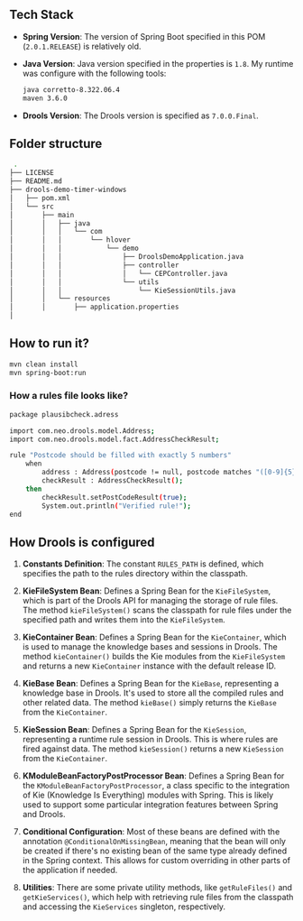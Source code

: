 ## Tech Stack

- **Spring Version**: The version of Spring Boot specified in this POM (`2.0.1.RELEASE`) is relatively old.
- **Java Version**: Java version specified in the properties is `1.8`. My runtime was configure with the following tools:

    ```bash
    java corretto-8.322.06.4
    maven 3.6.0
    ```

- **Drools Version**: The Drools version is specified as `7.0.0.Final`.

## Folder structure


```bash
 .
├── LICENSE
├── README.md
├── drools-demo-timer-windows
│   ├── pom.xml
│   └── src
│       ├── main
│       │   ├── java
│       │   │   └── com
│       │   │       └── hlover
│       │   │           └── demo
│       │   │               ├── DroolsDemoApplication.java
│       │   │               ├── controller
│       │   │               │   └── CEPController.java
│       │   │               └── utils
│       │   │                   └── KieSessionUtils.java
│       │   └── resources
│       │       ├── application.properties
│
```


## How to run it?


```bash
mvn clean install
mvn spring-boot:run
```


### How a rules file looks like?  


```bash
package plausibcheck.adress

import com.neo.drools.model.Address;
import com.neo.drools.model.fact.AddressCheckResult;

rule "Postcode should be filled with exactly 5 numbers"
    when
        address : Address(postcode != null, postcode matches "([0-9]{5})")
        checkResult : AddressCheckResult();
    then
        checkResult.setPostCodeResult(true);
		System.out.println("Verified rule!");
end
```

## How Drools is configured
 
1. **Constants Definition**: The constant `RULES_PATH` is defined, which specifies the path to the rules directory within the classpath.

2. **KieFileSystem Bean**: Defines a Spring Bean for the `KieFileSystem`, which is part of the Drools API for managing the storage of rule files. The method `kieFileSystem()` scans the classpath for rule files under the specified path and writes them into the `KieFileSystem`.

3. **KieContainer Bean**: Defines a Spring Bean for the `KieContainer`, which is used to manage the knowledge bases and sessions in Drools. The method `kieContainer()` builds the Kie modules from the `KieFileSystem` and returns a new `KieContainer` instance with the default release ID.

4. **KieBase Bean**: Defines a Spring Bean for the `KieBase`, representing a knowledge base in Drools. It's used to store all the compiled rules and other related data. The method `kieBase()` simply returns the `KieBase` from the `KieContainer`.

5. **KieSession Bean**: Defines a Spring Bean for the `KieSession`, representing a runtime rule session in Drools. This is where rules are fired against data. The method `kieSession()` returns a new `KieSession` from the `KieContainer`.

6. **KModuleBeanFactoryPostProcessor Bean**: Defines a Spring Bean for the `KModuleBeanFactoryPostProcessor`, a class specific to the integration of Kie (Knowledge Is Everything) modules with Spring. This is likely used to support some particular integration features between Spring and Drools.

7. **Conditional Configuration**: Most of these beans are defined with the annotation `@ConditionalOnMissingBean`, meaning that the bean will only be created if there's no existing bean of the same type already defined in the Spring context. This allows for custom overriding in other parts of the application if needed.

8. **Utilities**: There are some private utility methods, like `getRuleFiles()` and `getKieServices()`, which help with retrieving rule files from the classpath and accessing the `KieServices` singleton, respectively.
